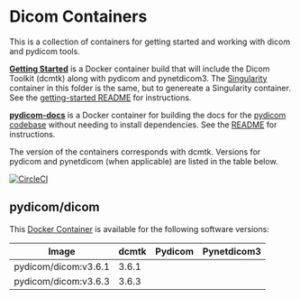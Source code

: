 # Dicom Containers

This is a collection of containers for getting started and working with dicom and pydicom tools. 

**[Getting Started](getting-started)** is a Docker container build that will include the Dicom Toolkit (dcmtk) along with pydicom and pynetdicom3. The [Singularity](Singularity) container in this folder is the same, but to genereate a Singularity container. See the [getting-started README](getting-started/README.md) for instructions.

**[pydicom-docs](pydicom-docs)** is a Docker container for building the docs for the [pydicom codebase](https://www.github.com/pydicom/pydicom) without needing to install dependencies. See the [README](pydicom-docs/README.md) for instructions.

The version of the containers corresponds with dcmtk. Versions for pydicom
and pynetdicom (when applicable) are listed in the table below.

[![CircleCI](https://circleci.com/gh/pydicom/dicom-containers.svg?style=svg)](https://circleci.com/gh/pydicom/dicom-containers)

## pydicom/dicom

This [Docker Container]() is available for the following software versions:

|Image                  | dcmtk        | Pydicom | Pynetdicom3 |
|---------------------- |--------------|---------|-------------|
| pydicom/dicom:v3.6.1  | 3.6.1        |         |             |
| pydicom/dicom:v3.6.3  | 3.6.3        |         |             |


